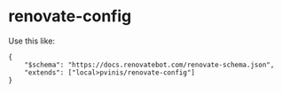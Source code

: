# renovate-config

Use this like:
```
{
	"$schema": "https://docs.renovatebot.com/renovate-schema.json",
	"extends": ["local>pvinis/renovate-config"]
}
```
